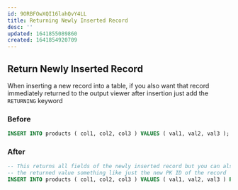 ```yaml
---
id: 9ORBFOwXQI16lahQvY4LL
title: Returning Newly Inserted Record
desc: ''
updated: 1641855089860
created: 1641854920709
---
```


## Return Newly Inserted Record

When inserting a new record into a table, if you also want that record immediately
returned to the output viewer after insertion just add the `RETURNING` keyword

### Before

```sql
INSERT INTO products ( col1, col2, col3 ) VALUES ( val1, val2, val3 );
```

### After

```sql
-- This returns all fields of the newly inserted record but you can also make
-- the returned value something like just the new PK ID of the record
INSERT INTO products ( col1, col2, col3 ) VALUES ( val1, val2, val3 ) RETURNING *;
```
